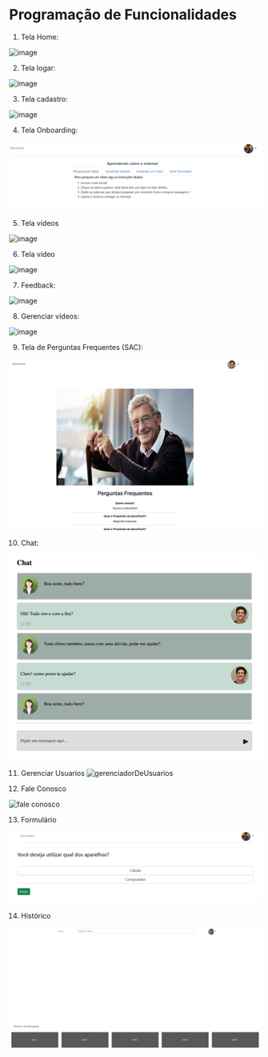 # Programação de Funcionalidades

1) Tela Home:

![image](https://user-images.githubusercontent.com/91692537/168931679-26b55110-61a1-48b8-8047-60a4310c7af4.png)

2) Tela logar:

![image](https://user-images.githubusercontent.com/91692537/168931786-d610ad46-e8d2-47e4-be63-1524537f71e5.png)

3) Tela cadastro:

![image](https://user-images.githubusercontent.com/91692537/168931840-51bc3634-9bd9-4f3e-bbeb-ad0c603ef770.png)

4) Tela Onboarding:

![image](img/onboarding.jpg)

5) Tela vídeos

![image](https://user-images.githubusercontent.com/91692537/168932446-536f0964-6f55-44f9-b705-4dcf3386bf4c.png)

6) Tela vídeo

![image](https://user-images.githubusercontent.com/91692537/168932538-53f8d2a7-9add-40db-ab48-0a852d450f5a.png)

7) Feedback:

![image](https://user-images.githubusercontent.com/91692537/168932578-e49f1533-3243-4bfe-b1ee-9698da58e6bb.png)

8) Gerenciar vídeos:

![image](https://user-images.githubusercontent.com/91692537/168932638-36da556b-46a5-4d1e-b876-ed8af04468ed.png)

9) Tela de Perguntas Frequentes (SAC):

![image](https://raw.githubusercontent.com/ICEI-PUC-Minas-PMV-SI/pmv-si-2022-1-e1-proj-web-t2-idoso-tech/main/docs/img/SACPage.png?token=GHSAT0AAAAAABTCBRGVCXZRTEE6XLSKTHQ6YUMEXQA)

10) Chat:

![image](https://raw.githubusercontent.com/ICEI-PUC-Minas-PMV-SI/pmv-si-2022-1-e1-proj-web-t2-idoso-tech/main/docs/img/ChatPage.png?token=GHSAT0AAAAAABTCBRGVF5LJX2CDRYDHKNLGYUMEXDQ)

11) Gerenciar Usuarios 
![gerenciadorDeUsuarios](https://user-images.githubusercontent.com/102393486/175427628-861565db-f5fb-4b56-8d5a-ce489fdfa727.jpg)


12) Fale Conosco

![fale conosco](https://user-images.githubusercontent.com/102393486/170141832-19e3f67e-06f6-4b11-8e21-ef2e2d643f7c.jpg)

13) Formulário

![image](https://github.com/ICEI-PUC-Minas-PMV-SI/pmv-si-2022-1-e1-proj-web-t2-idoso-tech/blob/main/docs/img/Form.png?raw=true)

14) Histórico

![image](https://github.com/ICEI-PUC-Minas-PMV-SI/pmv-si-2022-1-e1-proj-web-t2-idoso-tech/blob/main/docs/img/BrowsingHistory.png?raw=true)

